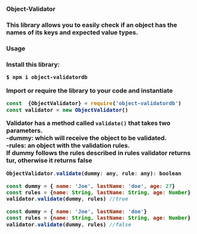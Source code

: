 <h3>Object-Validator<h3>

This library allows you to easily check if an object has the names of its keys and expected value types.

<h3>Usage<h3>
Install this library:

```bash
$ npm i object-validatordb
```
Import or require the library to your code and instantiate
```js
const  {ObjectValidator} = require('object-validatordb')
const validator = new ObjectValidator()
```
Validator has a method called `validate()` that takes two parameters.<br>
-dummy: which will receive the object to be validated.<br>
-rules: an object with the validation rules.<br>
If dummy follows the rules described in rules validator returns tur, otherwise it returns false
```js
ObjectValidator.validate(dummy: any, rule: any): boolean
```

```js
const dummy = { name: 'Joe', lastName: 'doe', age: 27}
const rules = {name: String, lastName: String, age: Number}
validator.validate(dummy, rules) //true
```

```js
const dummy = { name: 'Joe', lastName: 'doe'}
const rules = {name: String, lastName: String, age: Number}
validator.validate(dummy, rules) //false
```
